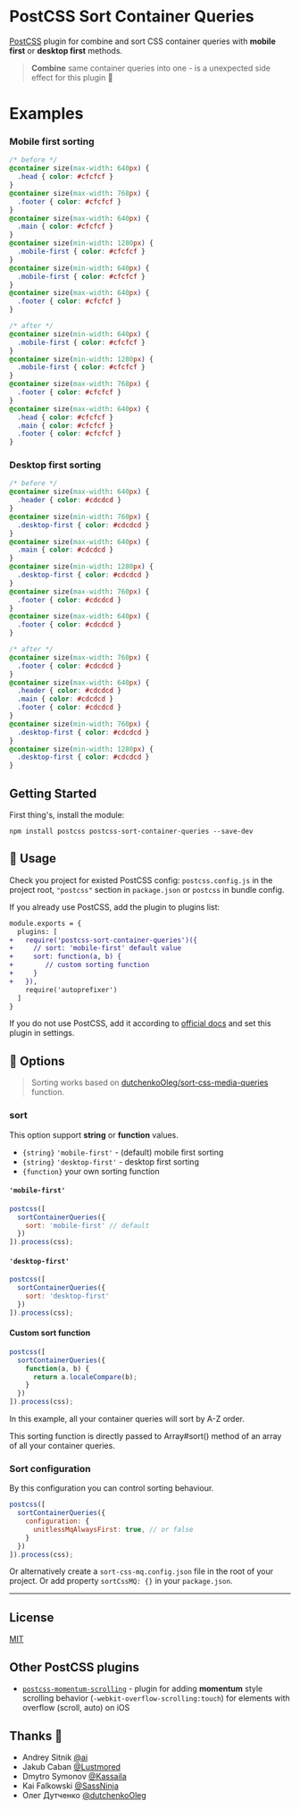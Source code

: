 # PostCSS Sort Container Queries

[PostCSS]:          https://github.com/postcss/postcss
[MIT]:              https://github.com/lmestel/postcss-sort-container-queries/blob/master/LICENSE
[official docs]:    https://github.com/postcss/postcss#usage

[PostCSS] plugin for combine and sort CSS container queries with **mobile first** or **desktop first** methods.

> **Combine** same container queries into one - is a unexpected side effect for this plugin 🧬

# Examples

### Mobile first sorting

```css
/* before */
@container size(max-width: 640px) {
  .head { color: #cfcfcf }
}
@container size(max-width: 768px) {
  .footer { color: #cfcfcf }
}
@container size(max-width: 640px) {
  .main { color: #cfcfcf }
}
@container size(min-width: 1280px) {
  .mobile-first { color: #cfcfcf }
}
@container size(min-width: 640px) {
  .mobile-first { color: #cfcfcf }
}
@container size(max-width: 640px) {
  .footer { color: #cfcfcf }
}

/* after */
@container size(min-width: 640px) {
  .mobile-first { color: #cfcfcf }
}
@container size(min-width: 1280px) {
  .mobile-first { color: #cfcfcf }
}
@container size(max-width: 768px) {
  .footer { color: #cfcfcf }
}
@container size(max-width: 640px) {
  .head { color: #cfcfcf }
  .main { color: #cfcfcf }
  .footer { color: #cfcfcf }
}
```

### Desktop first sorting

```css
/* before */
@container size(max-width: 640px) {
  .header { color: #cdcdcd }
}
@container size(min-width: 760px) {
  .desktop-first { color: #cdcdcd }
}
@container size(max-width: 640px) {
  .main { color: #cdcdcd }
}
@container size(min-width: 1280px) {
  .desktop-first { color: #cdcdcd }
}
@container size(max-width: 760px) {
  .footer { color: #cdcdcd }
}
@container size(max-width: 640px) {
  .footer { color: #cdcdcd }
}

/* after */
@container size(max-width: 760px) {
  .footer { color: #cdcdcd }
}
@container size(max-width: 640px) {
  .header { color: #cdcdcd }
  .main { color: #cdcdcd }
  .footer { color: #cdcdcd }
}
@container size(min-width: 760px) {
  .desktop-first { color: #cdcdcd }
}
@container size(min-width: 1280px) {
  .desktop-first { color: #cdcdcd }
}
```

## Getting Started

First thing's, install the module:

```
npm install postcss postcss-sort-container-queries --save-dev
```

## 🍳 Usage

Check you project for existed PostCSS config: `postcss.config.js`
in the project root, `"postcss"` section in `package.json`
or `postcss` in bundle config.

If you already use PostCSS, add the plugin to plugins list:

```diff
module.exports = {
  plugins: [
+   require('postcss-sort-container-queries')({
+     // sort: 'mobile-first' default value
+     sort: function(a, b) {
+        // custom sorting function
+     }
+   }),
    require('autoprefixer')
  ]
}
```

If you do not use PostCSS, add it according to [official docs]
and set this plugin in settings.

## 🍰 Options

> Sorting works based on [dutchenkoOleg/sort-css-media-queries](https://github.com/dutchenkoOleg/sort-css-media-queries) function.

### sort

This option support **string** or **function** values.

- `{string}` `'mobile-first'` - (default) mobile first sorting
- `{string}` `'desktop-first'` - desktop first sorting
- `{function}` your own sorting function

#### `'mobile-first'`

```js
postcss([
  sortContainerQueries({
    sort: 'mobile-first' // default
  })
]).process(css);
```

#### `'desktop-first'`

```js
postcss([
  sortContainerQueries({
    sort: 'desktop-first'
  })
]).process(css);
```

#### Custom sort function
```js
postcss([
  sortContainerQueries({
    function(a, b) {
      return a.localeCompare(b);
    }
  })
]).process(css);
```

In this example, all your container queries will sort by A-Z order.

This sorting function is directly passed to Array#sort() method of an array of all your container queries.

### Sort configuration

By this configuration you can control sorting behaviour.

```js
postcss([
  sortContainerQueries({
    configuration: {
      unitlessMqAlwaysFirst: true, // or false
    }
  })
]).process(css);
```

Or alternatively create a `sort-css-mq.config.json` file in the root of your project. Or add property `sortCssMQ: {}` in your `package.json`.

---

## License

[MIT]

## Other PostCSS plugins

- [`postcss-momentum-scrolling`](https://github.com/solversgroup/postcss-momentum-scrolling) - plugin for adding **momentum** style scrolling behavior (`-webkit-overflow-scrolling:touch`) for elements with overflow (scroll, auto) on iOS

## Thanks 💪

- Andrey Sitnik [@ai](https://github.com/ai)
- Jakub Caban [@Lustmored](https://github.com/Lustmored)
- Dmytro Symonov [@Kassaila](https://github.com/Kassaila)
- Kai Falkowski [@SassNinja](https://github.com/SassNinja)
- Олег Дутченко [@dutchenkoOleg](https://github.com/dutchenkoOleg)
